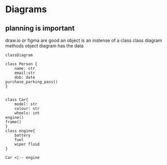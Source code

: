 # Diagrams

## planning is important

draw.io or figma are good
an object is an instense of a class
class diagram methods
object diagram has the data


```mermaid
classDiagram

class Person {
    name: str
    email:str
    dob: date
purchase_parking_pass()
}


class Car{
    model: str
    colour: str
    wheels: int
engine()
frame()
}
class engine{
    battery
    fuel
    wiper fluid
}

Car <|-- engine
```